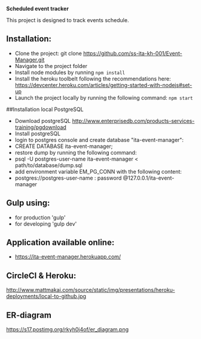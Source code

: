 **Scheduled event tracker**

This project is designed to track events schedule.

## Installation:

* Clone the project: git clone  https://github.com/ss-ita-kh-001/Event-Manager.git
* Navigate to the project folder
* Install node modules by running `npm install`
* Install the heroku toolbelt following the recommendations here: https://devcenter.heroku.com/articles/getting-started-with-nodejs#set-up
* Launch the project locally by running the following command: `npm start`

##Installation local PostgreSQL

* Download postgreSQL http://www.enterprisedb.com/products-services-training/pgdownload
* Install postgreSQL
* login to postgres console and create database "ita-event-manager":
* CREATE DATABASE ita-event-manager;
* restore dump by running the following command:
* psql -U postgres-user-name ita-event-manager < path/to/database/dump.sql
* add environment variable EM_PG_CONN with the following content:
* postgres://postgres-user-name : password @127.0.0.1/ita-event-manager

## Gulp using:

* for production 'gulp'
* for developing 'gulp dev'

## Application available online:

* https://ita-event-manager.herokuapp.com/

## CircleCI & Heroku:
http://www.mattmakai.com/source/static/img/presentations/heroku-deployments/local-to-github.jpg

## ER-diagram
https://s17.postimg.org/rkyh0j4of/er_diagram.png
